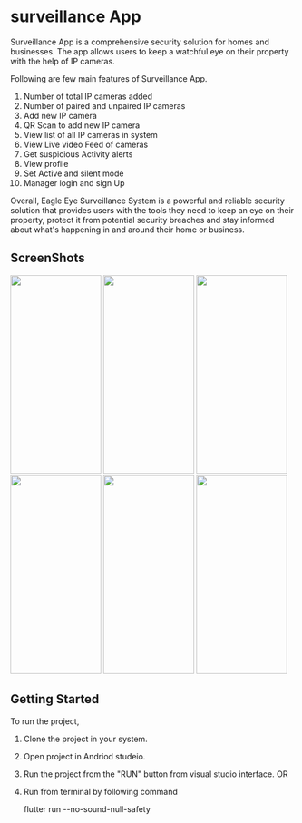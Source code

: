 # surveillance App

Surveillance App is a comprehensive security solution for homes and businesses. The app allows users to keep a watchful eye on their property with the help of IP cameras.

Following are few main features of Surveillance App. 

1. Number of total IP cameras added
2. Number of paired and unpaired IP cameras
3. Add new IP camera
4. QR Scan to add new IP camera
5. View list of all IP cameras in system
6. View Live video Feed of cameras
7. Get suspicious Activity alerts
8. View profile
9. Set Active and silent mode
10. Manager login and sign Up


Overall, Eagle Eye Surveillance System is a powerful and reliable security solution that provides users with the tools they need to keep an eye on their property, protect it from potential security breaches and stay informed about what's happening in and around their home or business.

## ScreenShots
<p float="left">
  <img src="https://user-images.githubusercontent.com/70839753/214822454-783f7085-8ae8-41f1-a81d-82f72d16d297.png" width="160" height="350">
  <img src="https://user-images.githubusercontent.com/70839753/214825724-8c926bbc-98e7-4473-bbbc-9079e2f1803a.jpg" width="160" height="350">
  <img src="https://user-images.githubusercontent.com/70839753/214826660-1ea06285-4676-4d88-af4e-9b3a3e5df509.jpg" width="160" height="350">
  <img src="https://user-images.githubusercontent.com/70839753/214825948-6935d3c2-3e63-44c9-96c4-3b2f1b66aee5.jpg" width="160" height="350">
  <img src="https://user-images.githubusercontent.com/70839753/214826131-7f04cba2-02b1-483d-8a7b-4c6830e79681.jpg" width="160" height="350">
  <img src="https://user-images.githubusercontent.com/70839753/214826225-29e1deb3-e837-44fe-a768-1a93bf2eb564.jpg" width="160" height="350">
</p>

## Getting Started

To run the project, 

1. Clone the project in your system. 
2. Open project in Andriod studeio. 
3. Run the project from the "RUN" button from visual studio interface. 
OR 
4. Run from terminal by following command

   flutter run --no-sound-null-safety
